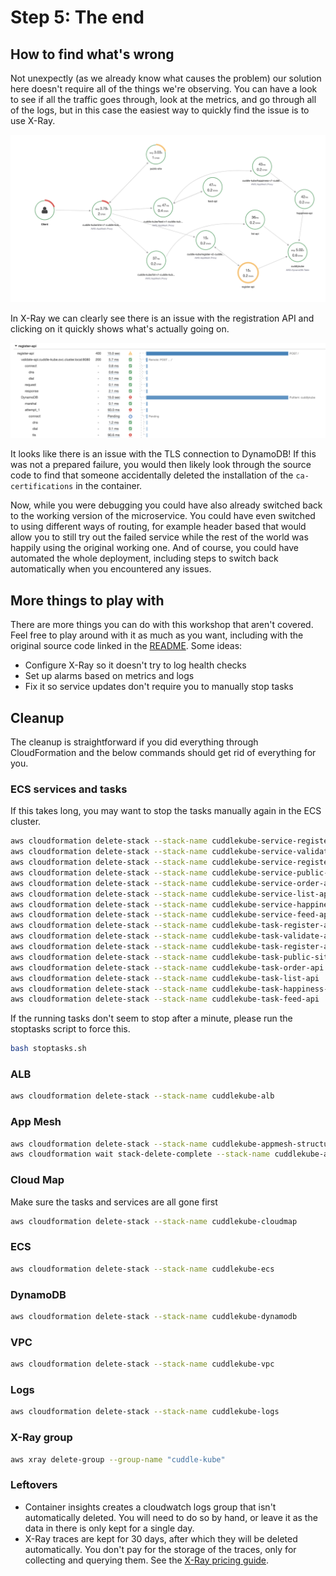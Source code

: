 # Step 5: The end

## How to find what's wrong

Not unexpectly (as we already know what causes the problem) our solution here doesn't require all of the things we're observing. You can have a look to see if all the traffic goes through, look at the metrics, and go through all of the logs, but in this case the easiest way to quickly find the issue is to use X-Ray.

![](img/x-ray-errors.png)

In X-Ray we can clearly see there is an issue with the registration API and clicking on it quickly shows what's actually going on.

![](img/x-ray-trace.png)

It looks like there is an issue with the TLS connection to DynamoDB! If this was not a prepared failure, you would then likely look through the source code to find that someone accidentally deleted the installation of the `ca-certifications` in the container.

Now, while you were debugging you could have also already switched back to the working version of the microservice. You could have even switched to using different ways of routing, for example header based that would allow you to still try out the failed service while the rest of the world was happily using the original working one. And of course, you could have automated the whole deployment, including steps to switch back automatically when you encountered any issues.

## More things to play with

There are more things you can do with this workshop that aren't covered. Feel free to play around with it as much as you want, including with the original source code linked in the [README](README.md). Some ideas:

* Configure X-Ray so it doesn't try to log health checks
* Set up alarms based on metrics and logs
* Fix it so service updates don't require you to manually stop tasks

## Cleanup

The cleanup is straightforward if you did everything through CloudFormation and the below commands should get rid of everything for you.

### ECS services and tasks

If this takes long, you may want to stop the tasks manually again in the ECS cluster.

```bash
aws cloudformation delete-stack --stack-name cuddlekube-service-register-api-new
aws cloudformation delete-stack --stack-name cuddlekube-service-validate-api
aws cloudformation delete-stack --stack-name cuddlekube-service-register-api
aws cloudformation delete-stack --stack-name cuddlekube-service-public-site
aws cloudformation delete-stack --stack-name cuddlekube-service-order-api
aws cloudformation delete-stack --stack-name cuddlekube-service-list-api
aws cloudformation delete-stack --stack-name cuddlekube-service-happiness-api
aws cloudformation delete-stack --stack-name cuddlekube-service-feed-api
aws cloudformation delete-stack --stack-name cuddlekube-task-register-api-new
aws cloudformation delete-stack --stack-name cuddlekube-task-validate-api
aws cloudformation delete-stack --stack-name cuddlekube-task-register-api
aws cloudformation delete-stack --stack-name cuddlekube-task-public-site
aws cloudformation delete-stack --stack-name cuddlekube-task-order-api
aws cloudformation delete-stack --stack-name cuddlekube-task-list-api
aws cloudformation delete-stack --stack-name cuddlekube-task-happiness-api
aws cloudformation delete-stack --stack-name cuddlekube-task-feed-api
```

If the running tasks don't seem to stop after a minute, please run the stoptasks script to force this.

```bash
bash stoptasks.sh
```

### ALB

```bash
aws cloudformation delete-stack --stack-name cuddlekube-alb
```

### App Mesh

```bash
aws cloudformation delete-stack --stack-name cuddlekube-appmesh-structure
aws cloudformation wait stack-delete-complete --stack-name cuddlekube-appmesh-structure && aws cloudformation delete-stack --stack-name cuddlekube-appmesh
```

### Cloud Map

Make sure the tasks and services are all gone first

```bash
aws cloudformation delete-stack --stack-name cuddlekube-cloudmap
```

### ECS

```bash
aws cloudformation delete-stack --stack-name cuddlekube-ecs
```

### DynamoDB

```bash
aws cloudformation delete-stack --stack-name cuddlekube-dynamodb
```

### VPC

```bash
aws cloudformation delete-stack --stack-name cuddlekube-vpc
```

### Logs

```bash
aws cloudformation delete-stack --stack-name cuddlekube-logs
```

### X-Ray group


```bash
aws xray delete-group --group-name "cuddle-kube"
```

### Leftovers

* Container insights creates a cloudwatch logs group that isn't automatically deleted. You will need to do so by hand, or leave it as the data in there is only kept for a single day.
* X-Ray traces are kept for 30 days, after which they will be deleted automatically. You don't pay for the storage of the traces, only for collecting and querying them. See the [X-Ray pricing guide](https://aws.amazon.com/xray/pricing/).
